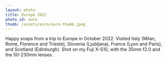 ```yaml
---
layout: photo
title: Europe 2022
photo_id: euro
thumb: /assets/euro/euro-thumb.jpeg
---
```


Happy snaps from a trip to Europe in October 2022. Visited Italy (Milan, Rome, Florence and Trieste), Slovenia (Ljubljana), France (Lyon and Paris), and Scotland (Edinburgh). Shot on my Fuji X-S10, with the 35mm f2.0 and the 50-230mm lenses. 